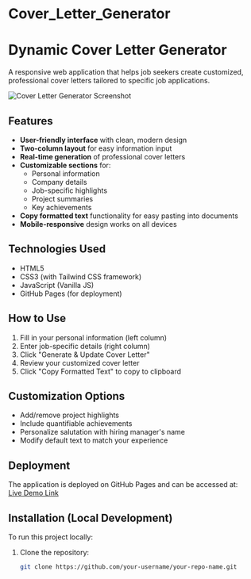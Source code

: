 # Cover_Letter_Generator
# Dynamic Cover Letter Generator

A responsive web application that helps job seekers create customized, professional cover letters tailored to specific job applications.

![Cover Letter Generator Screenshot]() <!-- Add a screenshot if available -->

## Features

- **User-friendly interface** with clean, modern design
- **Two-column layout** for easy information input
- **Real-time generation** of professional cover letters
- **Customizable sections** for:
  - Personal information
  - Company details
  - Job-specific highlights
  - Project summaries
  - Key achievements
- **Copy formatted text** functionality for easy pasting into documents
- **Mobile-responsive** design works on all devices

## Technologies Used

- HTML5
- CSS3 (with Tailwind CSS framework)
- JavaScript (Vanilla JS)
- GitHub Pages (for deployment)

## How to Use

1. Fill in your personal information (left column)
2. Enter job-specific details (right column)
3. Click "Generate & Update Cover Letter"
4. Review your customized cover letter
5. Click "Copy Formatted Text" to copy to clipboard

## Customization Options

- Add/remove project highlights
- Include quantifiable achievements
- Personalize salutation with hiring manager's name
- Modify default text to match your experience

## Deployment

The application is deployed on GitHub Pages and can be accessed at:  
[Live Demo Link](https://https://github.com/Sudecon5/Cover_Letter_Generator/) <!-- Replace with your actual link -->

## Installation (Local Development)

To run this project locally:

1. Clone the repository:
   ```bash
   git clone https://github.com/your-username/your-repo-name.git
